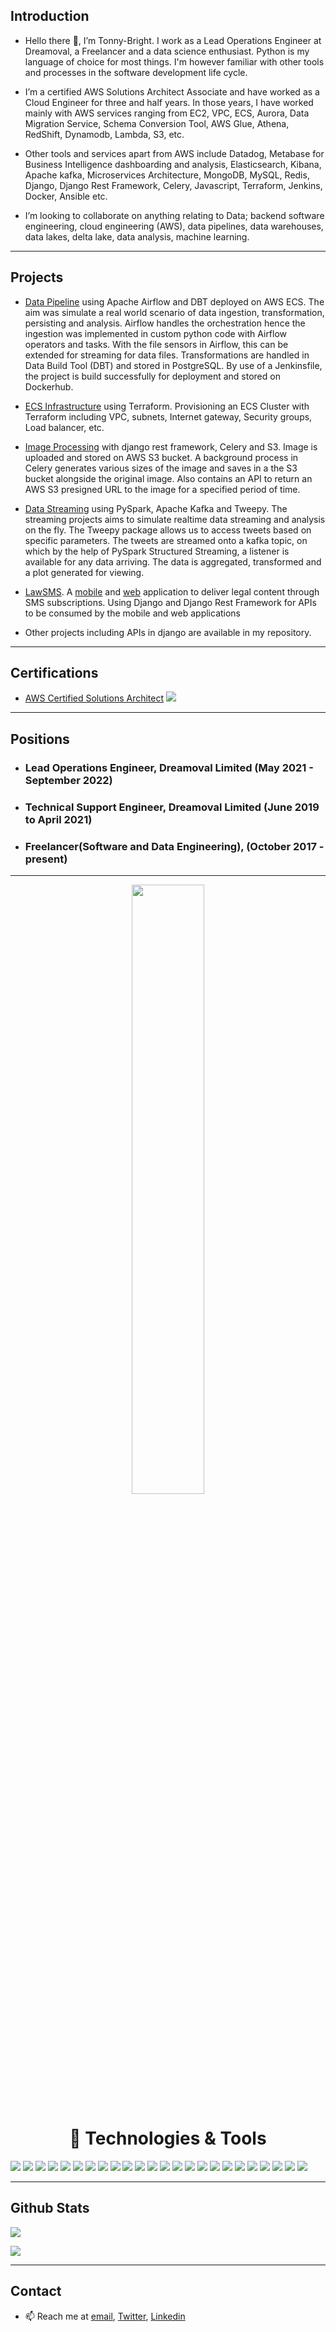 ## Introduction
* Hello there 👋, I’m Tonny-Bright. I work as a Lead Operations Engineer at Dreamoval, a Freelancer and a data science enthusiast. Python is my language of choice for most things. I'm however familiar with other tools and processes in the software development life cycle.

* I’m a certified AWS Solutions Architect Associate and have worked as a Cloud Engineer for three and half years. In those years, I have worked mainly with AWS services ranging from EC2, VPC, ECS, Aurora, Data Migration Service, Schema Conversion Tool, AWS Glue, Athena, RedShift, Dynamodb, Lambda, S3, etc. 

* Other tools and services apart from AWS include Datadog, Metabase for Business Intelligence dashboarding and analysis, Elasticsearch, Kibana, Apache kafka, Microservices Architecture, MongoDB, MySQL, Redis, Django, Django Rest Framework, Celery, Javascript, Terraform, Jenkins, Docker, Ansible etc. 

* I’m looking to collaborate on anything relating to Data; backend software engineering, cloud engineering (AWS), data pipelines, data warehouses, data lakes, delta lake, data analysis, machine learning.

---

## Projects
* [Data Pipeline](https://github.com/TMCreme/dbt_airflow_project) using Apache Airflow and DBT deployed on AWS ECS. The aim was simulate a real world scenario of data ingestion, transformation, persisting and analysis. Airflow handles the orchestration hence the ingestion was implemented in custom python code with Airflow operators and tasks. With the file sensors in Airflow, this can be extended for streaming for data files. Transformations are handled in Data Build Tool (DBT) and stored in PostgreSQL. By use of a Jenkinsfile, the project is build successfully for deployment and stored on Dockerhub.

* [ECS Infrastructure](https://github.com/TMCreme/terraform-airflow-ecs) using Terraform. Provisioning an ECS Cluster with Terraform including VPC, subnets, Internet gateway, Security groups, Load balancer, etc. 

* [Image Processing](https://github.com/TMCreme/drf-image-uploader) with django rest framework, Celery and S3. Image is uploaded and stored on AWS S3 bucket. A background process in Celery generates various sizes of the image and saves in a the S3 bucket alongside the original image. Also contains an API to return an AWS S3 presigned URL to the image for a specified period of time. 

* [Data Streaming](https://github.com/TMCreme/twitter-sentiments-pyspark) using PySpark, Apache Kafka and Tweepy. The streaming projects aims to simulate realtime data streaming and analysis on the fly. The Tweepy package allows us to access tweets based on specific parameters. The tweets are streamed onto a kafka topic, on which by the help of PySpark Structured Streaming, a listener is available for any data arriving. The data is aggregated, transformed and a plot generated for viewing. 

* [LawSMS](https://isms.lawsms.com/). A [mobile](https://play.google.com/store/apps/details?id=com.lawsms.app) and [web](https://isms.lawsms.com/) application to deliver legal content through SMS subscriptions. Using Django and Django Rest Framework for APIs to be consumed by the mobile and web applications

* Other projects including APIs in django are available in my repository.  

---

## Certifications
* [AWS Certified Solutions Architect](https://www.credly.com/badges/5eee5d85-eed4-4158-a372-fa86504ed74d/public_url)
![](https://images.credly.com/size/200x200/images/0e284c3f-5164-4b21-8660-0d84737941bc/image.png)

---

## Positions
* ### Lead Operations Engineer, Dreamoval Limited (May 2021 - September 2022)

* ### Technical Support Engineer, Dreamoval Limited (June 2019 to April 2021)


* ### Freelancer(Software and Data Engineering), (October 2017 - present)

---

<p align="center">
<img width="48%" height="50%" src="https://github-readme-stats.vercel.app/api/top-langs/?username=TMCreme&layout=compact&theme=dracula">
</p>

<h1 align="center"> 🔧 Technologies & Tools </h1>

![](https://img.shields.io/badge/OS-Linux-informational?style=flat&logo=linux&logoColor=white&color=3498DB)
![](https://img.shields.io/badge/Code-Python-informational?style=flat&logo=python&logoColor=white&color=9B59B6)
![](https://img.shields.io/badge/Code-JavaScript-informational?style=flat&logo=dart&logoColor=white&color=9B59B6)
![](https://img.shields.io/badge/Code-Fastapi-informational?style=flat&logo=fastapi&logoColor=white&color=9B59B6)
![](https://img.shields.io/badge/Code-R-informational?style=flat&logo=Redis&logoColor=white&color=9B59B6)
![](https://img.shields.io/badge/Code-Django-informational?style=flat&logo=flask&logoColor=white&color=9B59B6)
![](https://img.shields.io/badge/Code-HTML-informational?style=flat&logo=flask&logoColor=white&color=9B59B6)
![](https://img.shields.io/badge/Tools-Docker-informational?style=flat&logo=docker&logoColor=white&color=1ABC9C)
![](https://img.shields.io/badge/Tools-Mysql-informational?style=flat&logo=mysql&logoColor=white&color=1ABC9C)
![](https://img.shields.io/badge/Tools-MongoDB-informational?style=flat&logo=docker&logoColor=white&color=1ABC9C)
![](https://img.shields.io/badge/Tools-PostgreSQL-informational?style=flat&logo=figma&logoColor=white&color=1ABC9C)
![](https://img.shields.io/badge/Tools-Elasticsearch-informational?style=flat&logo=docker&logoColor=white&color=1ABC9C)
![](https://img.shields.io/badge/Tools-Kibana-informational?style=flat&logo=docker&logoColor=white&color=1ABC9C)
![](https://img.shields.io/badge/Tools-Redis-informational?style=flat&logo=Redis&logoColor=white&color=1ABC9C)
![](https://img.shields.io/badge/Tools-Terraform-informational?style=flat&logo=Redis&logoColor=white&color=1ABC9C)
![](https://img.shields.io/badge/Tools-Jenkins-informational?style=flat&logo=Redis&logoColor=white&color=1ABC9C)
![](https://img.shields.io/badge/Tools-Ansible-informational?style=flat&logo=Redis&logoColor=white&color=1ABC9C)
![](https://img.shields.io/badge/Tools-Daadog-informational?style=flat&logo=Redis&logoColor=white&color=1ABC9C)
![](https://img.shields.io/badge/Tools-Airflow-informational?style=flat&logo=Redis&logoColor=white&color=1ABC9C)
![](https://img.shields.io/badge/Tools-PySpark-informational?style=flat&logo=Redis&logoColor=white&color=1ABC9C)
![](https://img.shields.io/badge/Tools-Kafka-informational?style=flat&logo=Redis&logoColor=white&color=1ABC9C)
![](https://img.shields.io/badge/Tools-DBT-informational?style=flat&logo=Redis&logoColor=white&color=1ABC9C)
![](https://img.shields.io/badge/Tools-Nginx-informational?style=flat&logo=Redis&logoColor=white&color=1ABC9C)
![](https://img.shields.io/badge/Tools-Celery-informational?style=flat&logo=Redis&logoColor=white&color=1ABC9C)


---

## Github Stats

<a><img align="center" src="https://github-readme-stats.vercel.app/api?username=TMCreme&show_icons=true&theme=dracula" /></a>

<a><img align="center" src="https://github-readme-streak-stats.herokuapp.com/?user=TMCreme&theme=dracula"/></a>

---

## Contact
- 📫 Reach me at [email](mailto:tonnybright35@gmail.com), [Twitter](https://twitter.com/BrightTonny), [Linkedin](https://www.linkedin.com/in/tonny-bright-sogli-245566a9/) 



